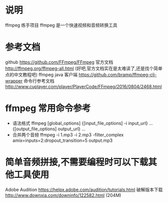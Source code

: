 # 说明
ffmpeg 练手项目
ffmpeg 是一个快速视频和音频转换工具

# 参考文档
github https://github.com/FFmpeg/FFmpeg
官方文档   http://ffmpeg.org/ffmpeg-all.html (好吧,官方文档实在是太难读了,还是找个简单点的中文教程吧)
ffmpeg java 客户端  https://github.com/bramp/ffmpeg-cli-wrapper
命令行参考文档  http://www.cuplayer.com/player/PlayerCode/FFmpeg/2016/0804/2468.html

# ffmpeg 常用命令参考
- 语法格式 ffmpeg [global_options] {[input_file_options] -i input_url} ... {[output_file_options] output_url} ...
- 合并两个音频 ffmpeg -i 1.mp3 -i 2.mp3  -filter_complex amix=inputs=2:dropout_transition=5 output.mp3

# 简单音频拼接,不需要编程时可以下载其他工具使用
Adobe Audition  https://helpx.adobe.com/audition/tutorials.html
破解版本下载  http://www.downxia.com/downinfo/122582.html (204M)
